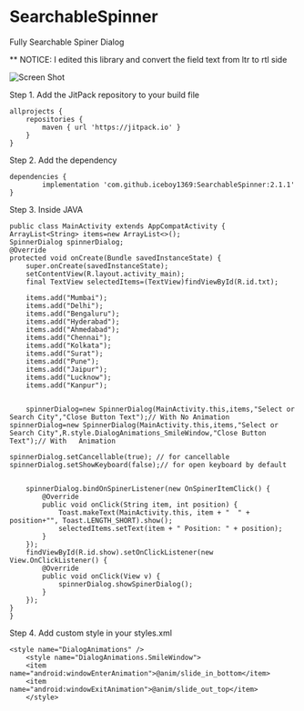 # SearchableSpinner
Fully Searchable Spiner Dialog

** NOTICE: I edited this library and convert the field text from ltr to rtl side

![Screen Shot](https://cloud.githubusercontent.com/assets/18304656/23259376/d470d6aa-f9f2-11e6-98f1-679f1e32af8f.gif)


Step 1. Add the JitPack repository to your build file

	allprojects {
		repositories {
			maven { url 'https://jitpack.io' }
		}
	}
  
Step 2. Add the dependency

	dependencies {
	        implementation 'com.github.iceboy1369:SearchableSpinner:2.1.1'
	}
  
Step 3. Inside JAVA

    public class MainActivity extends AppCompatActivity {
    ArrayList<String> items=new ArrayList<>();
    SpinnerDialog spinnerDialog;
    @Override
    protected void onCreate(Bundle savedInstanceState) {
        super.onCreate(savedInstanceState);
        setContentView(R.layout.activity_main);
        final TextView selectedItems=(TextView)findViewById(R.id.txt);

        items.add("Mumbai");
        items.add("Delhi");
        items.add("Bengaluru");
        items.add("Hyderabad");
        items.add("Ahmedabad");
        items.add("Chennai");
        items.add("Kolkata");
        items.add("Surat");
        items.add("Pune");
        items.add("Jaipur");
        items.add("Lucknow");
        items.add("Kanpur");


        spinnerDialog=new SpinnerDialog(MainActivity.this,items,"Select or Search City","Close Button Text");// With No Animation
	spinnerDialog=new SpinnerDialog(MainActivity.this,items,"Select or Search City",R.style.DialogAnimations_SmileWindow,"Close Button Text");// With 	Animation
	
	spinnerDialog.setCancellable(true); // for cancellable
	spinnerDialog.setShowKeyboard(false);// for open keyboard by default
	
	
        spinnerDialog.bindOnSpinerListener(new OnSpinerItemClick() {
            @Override
            public void onClick(String item, int position) {
                Toast.makeText(MainActivity.this, item + "  " + position+"", Toast.LENGTH_SHORT).show();
                selectedItems.setText(item + " Position: " + position);
            }
        });
        findViewById(R.id.show).setOnClickListener(new View.OnClickListener() {
            @Override
            public void onClick(View v) {
                spinnerDialog.showSpinerDialog();
            }
        });
    }
    }
    
Step 4. Add custom style in your styles.xml

	<style name="DialogAnimations" />
    	<style name="DialogAnimations.SmileWindow">
        <item name="android:windowEnterAnimation">@anim/slide_in_bottom</item>
        <item name="android:windowExitAnimation">@anim/slide_out_top</item>
    	</style>

  

